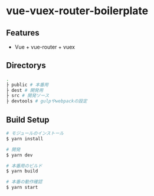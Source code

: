 # vue-vuex-router-boilerplate

## Features
- Vue + vue-router + vuex

## Directorys

```bash
.   
├ public # 本番用
├ dest # 開発用
├ src # 開発ソース  
├ devtools # gulpやwebpackの設定
```

## Build Setup

```bash
# モジュールのインストール
$ yarn install

# 開発
$ yarn dev

# 本番用のビルド
$ yarn build

# 本番の動作確認
$ yarn start
```

